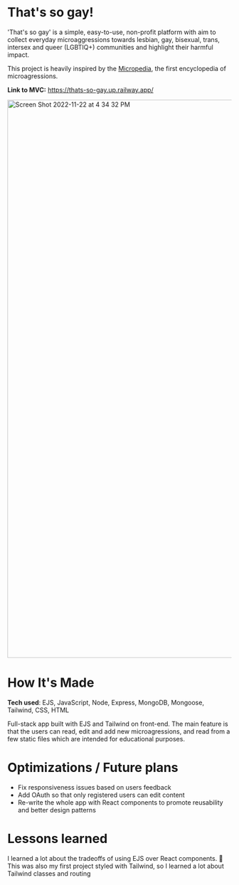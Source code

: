 # That's so gay!

'That's so gay' is a simple, easy-to-use, non-profit platform with aim to collect everyday microaggressions towards lesbian, gay, bisexual, trans, intersex and queer (LGBTIQ+) communities and highlight their harmful impact.

This project is heavily inspired by the [Micropedia](https://www.themicropedia.org/), the first encyclopedia of microagressions.

**Link to MVC:** https://thats-so-gay.up.railway.app/

<img width="1256" alt="Screen Shot 2022-11-22 at 4 34 32 PM" src="https://user-images.githubusercontent.com/89602993/203356904-55d4c2dc-200d-4107-8db6-e5cd1a3715b1.png">

# How It's Made
**Tech used**: EJS, JavaScript, Node, Express, MongoDB, Mongoose, Tailwind, CSS, HTML

Full-stack app built with EJS and Tailwind on front-end. The main feature is that the users can read, edit and add new microagressions, and read from a few static files which are intended for educational purposes. 

# Optimizations / Future plans

- Fix responsiveness issues based on users feedback
- Add OAuth so that only registered users can edit content
- Re-write the whole app with React components to promote reusability and better design patterns

# Lessons learned
I learned a lot about the tradeoffs of using EJS over React components. 🌚 This was also my first project styled with Tailwind, so I learned a lot about Tailwind classes and routing
